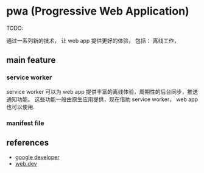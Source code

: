 # pwa (Progressive Web Application)

TODO:

通过一系列新的技术， 让 web app 提供更好的体验，
包括： 离线工作，

## main feature

### service worker

service worker 可以为 web app 提供丰富的离线体验，周期性的后台同步，推送通知功能。
这些功能一般由原生应用提供，现在借助 service worker， web app 也可以使用.

### manifest file

## references

- [google developer](https://developers.google.com/web/fundamentals/primers/service-workers/)
- [web.dev](https://web.dev/add-manifest/)
